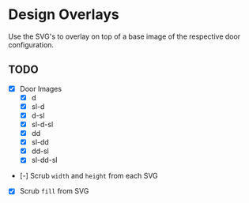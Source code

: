 # Design Overlays

Use the SVG's to overlay on top of a base image of the respective door configuration.

## TODO
- [x] Door Images
  - [x] d
  - [x] sl-d
  - [x] d-sl
  - [x] sl-d-sl
  - [x] dd
  - [x] sl-dd
  - [x] dd-sl
  - [x] sl-dd-sl
- [-] Scrub `width` and `height` from each SVG
- [x] Scrub `fill` from SVG